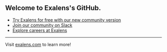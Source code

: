 ## Welcome to Exalens's GitHub.

* [Try Exalens for free with our new community version](https://www.exalens.com/platform/pricing)
* [Join our community on Slack](https://exalens.slack.com)
* [Explore careers at Exalens](https://www.exalens.com/company/careers)

----
Visit [exalens.com](https://exalens.com) to learn more!
